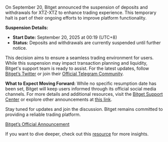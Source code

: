On September 20, Bitget announced the suspension of deposits and withdrawals for XTZ-XTZ to enhance trading experience. This temporary halt is part of their ongoing efforts to improve platform functionality.

**Suspension Details:**
- **Start Date:** September 20, 2025 at 00:19 (UTC+8)
- **Status:** Deposits and withdrawals are currently suspended until further notice.

This decision aims to ensure a seamless trading environment for users. While this suspension may impact transaction planning and liquidity, Bitget's support team is ready to assist. For the latest updates, follow [Bitget’s Twitter](https://twitter.com/bitgetglobal) or join their [Official Telegram Community](https://t.me/BitgetENOfficial).

**What to Expect Moving Forward:**
While no specific resumption date has been set, Bitget will keep users informed through its official social media channels. For more details and additional resources, visit the [Bitget Support Center](https://www.bitget.com/support/articles/12560603838223) or explore other announcements at [this link](https://www.bitget.com/support/categories/1456786349827).

Stay tuned for updates and join the discussion. Bitget remains committed to providing a reliable trading platform.

[Bitget’s Official Announcement](https://www.bitget.com/support/articles/12560603838223)

If you want to dive deeper, check out this [resource](https://chain-base.xyz/xtz-deposit-and-withdrawal-suspension-announcement-bitget-support) for more insights.